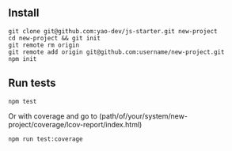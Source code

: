 ## Install

```
git clone git@github.com:yao-dev/js-starter.git new-project
cd new-project && git init
git remote rm origin
git remote add origin git@github.com:username/new-project.git
npm init
```

## Run tests

```
npm test
```

Or with coverage and go to (path/of/your/system/new-project/coverage/lcov-report/index.html)
```
npm run test:coverage
```
